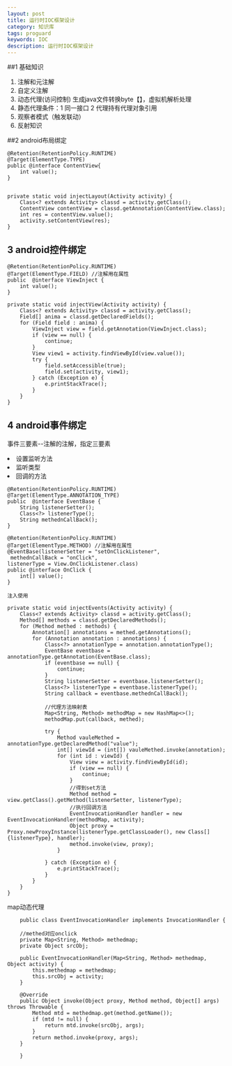 ```yaml
---
layout: post
title: 运行时IOC框架设计
category: 知识库
tags: proguard
keywords: IOC
description: 运行时IOC框架设计
---
```


##1 基础知识

1. 注解和元注解
2. 自定义注解
3. 动态代理(访问控制) 生成java文件转换byte【】，虚拟机解析处理
4. 静态代理条件：1 同一接口 2 代理持有代理对象引用
5. 观察者模式（触发联动）
6. 反射知识

##2 android布局绑定

	@Retention(RetentionPolicy.RUNTIME)
	@Target(ElementType.TYPE)
	public @interface ContentView{
	    int value();
	}


    private static void injectLayout(Activity activity) {
        Class<? extends Activity> classd = activity.getClass();
        ContentView contentView = classd.getAnnotation(ContentView.class);
        int res = contentView.value();
        activity.setContentView(res);
    }

## 3 android控件绑定

	@Retention(RetentionPolicy.RUNTIME)
	@Target(ElementType.FIELD) //注解用在属性
	public  @interface ViewInject {
	    int value();
	}

	private static void injectView(Activity activity) {
        Class<? extends Activity> classd = activity.getClass();
        Field[] anima = classd.getDeclaredFields();
        for (Field field : anima) {
            ViewInject view = field.getAnnotation(ViewInject.class);
            if (view == null) {
                continue;
            }
            View view1 = activity.findViewById(view.value());
            try {
                field.setAccessible(true);
                field.set(activity, view1);
            } catch (Exception e) {
                e.printStackTrace();
            }
        }
    }

## 4 android事件绑定

<p>事件三要素--注解的注解，指定三要素<p>
<li>设置监听方法</li>
<li>监听类型</li>
<li>回调的方法</li>

	@Retention(RetentionPolicy.RUNTIME)
	@Target(ElementType.ANNOTATION_TYPE)
	public  @interface EventBase {
	    String listenerSetter();
	    Class<?> listenerType();
	    String methednCallBack();
	}

	@Retention(RetentionPolicy.RUNTIME)
	@Target(ElementType.METHOD) //注解用在属性
	@EventBase(listenerSetter = "setOnClickListener",
	 methednCallBack = "onClick", 
	listenerType = View.OnClickListener.class)
	public @interface OnClick {
	    int[] value();
	}

 	注入使用

	private static void injectEvents(Activity activity) {
        Class<? extends Activity> classd = activity.getClass();
        Method[] methods = classd.getDeclaredMethods();
        for (Method methed : methods) {
            Annotation[] annotations = methed.getAnnotations();
            for (Annotation annotation : annotations) {
                Class<?> annotationType = annotation.annotationType();
                EventBase eventbase = annotationType.getAnnotation(EventBase.class);
                if (eventbase == null) {
                    continue;
                }
                String listenerSetter = eventbase.listenerSetter();
                Class<?> listenerType = eventbase.listenerType();
                String callback = eventbase.methednCallBack();

                //代理方法映射表
                Map<String, Method> methodMap = new HashMap<>();
                methodMap.put(callback, methed);

                try {
                    Method vauleMethed = annotationType.getDeclaredMethod("value");
                    int[] viewId = (int[]) vauleMethed.invoke(annotation);
                    for (int id : viewId) {
                        View view = activity.findViewById(id);
                        if (view == null) {
                            continue;
                        }
                        //得到set方法
                        Method method = view.getClass().getMethod(listenerSetter, listenerType);
                        //执行回调方法
                        EventInvocationHandler handler = new EventInvocationHandler(methodMap, activity);
                        Object proxy = Proxy.newProxyInstance(listenerType.getClassLoader(), new Class[]{listenerType}, handler);
                        method.invoke(view, proxy);
                    }

                } catch (Exception e) {
                    e.printStackTrace();
                }
            }
        }
    }

map动态代理

		public class EventInvocationHandler implements InvocationHandler {
	
	    //methed对应onclick
	    private Map<String, Method> methedmap;
	    private Object srcObj;
	
	    public EventInvocationHandler(Map<String, Method> methedmap, Object activity) {
	        this.methedmap = methedmap;
	        this.srcObj = activity;
	    }
	
	    @Override
	    public Object invoke(Object proxy, Method method, Object[] args) throws Throwable {
	        Method mtd = methedmap.get(method.getName());
	        if (mtd != null) {
	            return mtd.invoke(srcObj, args);
	        }
	        return method.invoke(proxy, args);
	    }
	
		}